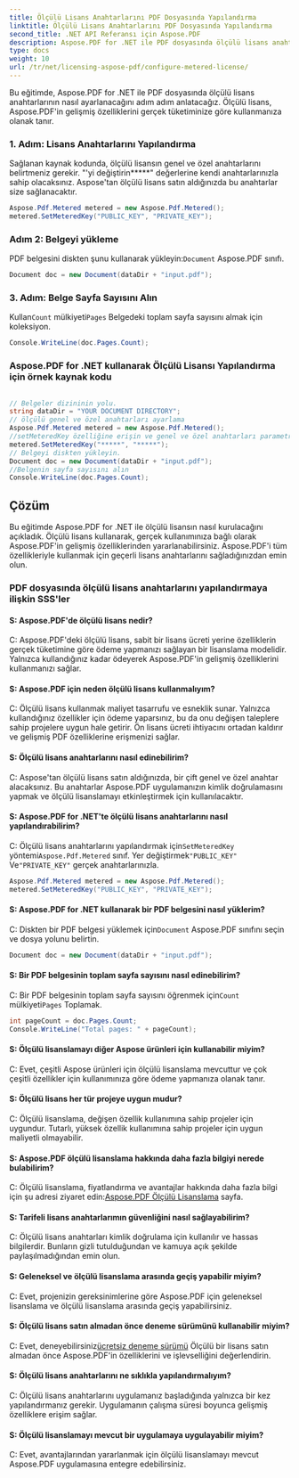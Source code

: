 ```yaml
---
title: Ölçülü Lisans Anahtarlarını PDF Dosyasında Yapılandırma
linktitle: Ölçülü Lisans Anahtarlarını PDF Dosyasında Yapılandırma
second_title: .NET API Referansı için Aspose.PDF
description: Aspose.PDF for .NET ile PDF dosyasında ölçülü lisans anahtarları ayarlamak ve gelişmiş özelliklerden yararlanmak için adım adım kılavuz.
type: docs
weight: 10
url: /tr/net/licensing-aspose-pdf/configure-metered-license/
---
```

Bu eğitimde, Aspose.PDF for .NET ile PDF dosyasında ölçülü lisans anahtarlarının nasıl ayarlanacağını adım adım anlatacağız. Ölçülü lisans, Aspose.PDF'in gelişmiş özelliklerini gerçek tüketiminize göre kullanmanıza olanak tanır.

### 1. Adım: Lisans Anahtarlarını Yapılandırma

Sağlanan kaynak kodunda, ölçülü lisansın genel ve özel anahtarlarını belirtmeniz gerekir. "'yi değiştirin*****" değerlerine kendi anahtarlarınızla sahip olacaksınız. Aspose'tan ölçülü lisans satın aldığınızda bu anahtarlar size sağlanacaktır.

```csharp
Aspose.Pdf.Metered metered = new Aspose.Pdf.Metered();
metered.SetMeteredKey("PUBLIC_KEY", "PRIVATE_KEY");
```

### Adım 2: Belgeyi yükleme

 PDF belgesini diskten şunu kullanarak yükleyin:`Document` Aspose.PDF sınıfı.

```csharp
Document doc = new Document(dataDir + "input.pdf");
```

### 3. Adım: Belge Sayfa Sayısını Alın

 Kullan`Count` mülkiyeti`Pages` Belgedeki toplam sayfa sayısını almak için koleksiyon.

```csharp
Console.WriteLine(doc.Pages.Count);
```

### Aspose.PDF for .NET kullanarak Ölçülü Lisansı Yapılandırma için örnek kaynak kodu 

```csharp

// Belgeler dizininin yolu.
string dataDir = "YOUR DOCUMENT DIRECTORY";
// ölçülü genel ve özel anahtarları ayarlama
Aspose.Pdf.Metered metered = new Aspose.Pdf.Metered();
//setMeteredKey özelliğine erişin ve genel ve özel anahtarları parametre olarak iletin
metered.SetMeteredKey("*****", "*****");
// Belgeyi diskten yükleyin.
Document doc = new Document(dataDir + "input.pdf");
//Belgenin sayfa sayısını alın
Console.WriteLine(doc.Pages.Count);

```

## Çözüm

Bu eğitimde Aspose.PDF for .NET ile ölçülü lisansın nasıl kurulacağını açıkladık. Ölçülü lisans kullanarak, gerçek kullanımınıza bağlı olarak Aspose.PDF'in gelişmiş özelliklerinden yararlanabilirsiniz. Aspose.PDF'i tüm özellikleriyle kullanmak için geçerli lisans anahtarlarını sağladığınızdan emin olun.

### PDF dosyasında ölçülü lisans anahtarlarını yapılandırmaya ilişkin SSS'ler

#### S: Aspose.PDF'de ölçülü lisans nedir?

C: Aspose.PDF'deki ölçülü lisans, sabit bir lisans ücreti yerine özelliklerin gerçek tüketimine göre ödeme yapmanızı sağlayan bir lisanslama modelidir. Yalnızca kullandığınız kadar ödeyerek Aspose.PDF'in gelişmiş özelliklerini kullanmanızı sağlar.

#### S: Aspose.PDF için neden ölçülü lisans kullanmalıyım?

C: Ölçülü lisans kullanmak maliyet tasarrufu ve esneklik sunar. Yalnızca kullandığınız özellikler için ödeme yaparsınız, bu da onu değişen taleplere sahip projelere uygun hale getirir. Ön lisans ücreti ihtiyacını ortadan kaldırır ve gelişmiş PDF özelliklerine erişmenizi sağlar.

#### S: Ölçülü lisans anahtarlarını nasıl edinebilirim?

C: Aspose'tan ölçülü lisans satın aldığınızda, bir çift genel ve özel anahtar alacaksınız. Bu anahtarlar Aspose.PDF uygulamanızın kimlik doğrulamasını yapmak ve ölçülü lisanslamayı etkinleştirmek için kullanılacaktır.

#### S: Aspose.PDF for .NET'te ölçülü lisans anahtarlarını nasıl yapılandırabilirim?

 C: Ölçülü lisans anahtarlarını yapılandırmak için`SetMeteredKey` yöntemi`Aspose.Pdf.Metered` sınıf. Yer değiştirmek`"PUBLIC_KEY"` Ve`"PRIVATE_KEY"` gerçek anahtarlarınızla.

```csharp
Aspose.Pdf.Metered metered = new Aspose.Pdf.Metered();
metered.SetMeteredKey("PUBLIC_KEY", "PRIVATE_KEY");
```

#### S: Aspose.PDF for .NET kullanarak bir PDF belgesini nasıl yüklerim?

 C: Diskten bir PDF belgesi yüklemek için`Document` Aspose.PDF sınıfını seçin ve dosya yolunu belirtin.

```csharp
Document doc = new Document(dataDir + "input.pdf");
```

#### S: Bir PDF belgesinin toplam sayfa sayısını nasıl edinebilirim?

 C: Bir PDF belgesinin toplam sayfa sayısını öğrenmek için`Count` mülkiyeti`Pages` Toplamak.

```csharp
int pageCount = doc.Pages.Count;
Console.WriteLine("Total pages: " + pageCount);
```

#### S: Ölçülü lisanslamayı diğer Aspose ürünleri için kullanabilir miyim?

C: Evet, çeşitli Aspose ürünleri için ölçülü lisanslama mevcuttur ve çok çeşitli özellikler için kullanımınıza göre ödeme yapmanıza olanak tanır.

#### S: Ölçülü lisans her tür projeye uygun mudur?

C: Ölçülü lisanslama, değişen özellik kullanımına sahip projeler için uygundur. Tutarlı, yüksek özellik kullanımına sahip projeler için uygun maliyetli olmayabilir.

#### S: Aspose.PDF ölçülü lisanslama hakkında daha fazla bilgiyi nerede bulabilirim?

 C: Ölçülü lisanslama, fiyatlandırma ve avantajlar hakkında daha fazla bilgi için şu adresi ziyaret edin:[Aspose.PDF Ölçülü Lisanslama](https://purchase.aspose.com/pricing/pdf/net) sayfa.

#### S: Tarifeli lisans anahtarlarımın güvenliğini nasıl sağlayabilirim?

C: Ölçülü lisans anahtarları kimlik doğrulama için kullanılır ve hassas bilgilerdir. Bunların gizli tutulduğundan ve kamuya açık şekilde paylaşılmadığından emin olun.

#### S: Geleneksel ve ölçülü lisanslama arasında geçiş yapabilir miyim?

C: Evet, projenizin gereksinimlerine göre Aspose.PDF için geleneksel lisanslama ve ölçülü lisanslama arasında geçiş yapabilirsiniz.

#### S: Ölçülü lisans satın almadan önce deneme sürümünü kullanabilir miyim?

 C: Evet, deneyebilirsiniz[ücretsiz deneme sürümü](https://products.aspose.com/pdf/net) Ölçülü bir lisans satın almadan önce Aspose.PDF'in özelliklerini ve işlevselliğini değerlendirin.

#### S: Ölçülü lisans anahtarlarını ne sıklıkla yapılandırmalıyım?

C: Ölçülü lisans anahtarlarını uygulamanız başladığında yalnızca bir kez yapılandırmanız gerekir. Uygulamanın çalışma süresi boyunca gelişmiş özelliklere erişim sağlar.

#### S: Ölçülü lisanslamayı mevcut bir uygulamaya uygulayabilir miyim?

C: Evet, avantajlarından yararlanmak için ölçülü lisanslamayı mevcut Aspose.PDF uygulamasına entegre edebilirsiniz.